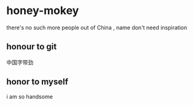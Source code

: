 # honey-mokey
there's no such more people out of China , name don't need inspiration
## honour to git
中国字带劲
## honor to myself
i am so handsome

